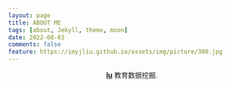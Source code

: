 ```yaml
---
layout: page
title: ABOUT ME
tags: [about, Jekyll, theme, moon]
date: 2022-08-03
comments: false
feature: https://imyjliu.github.io/assets/img/picture/300.jpg
---
```


<center><a href="https://imyjliu.github.io/"><b>lu</b></a> 教育数据挖掘.</center>


